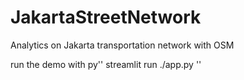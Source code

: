 # JakartaStreetNetwork
Analytics on Jakarta transportation network with OSM

run the demo with
py''
streamlit run ./app.py
''
